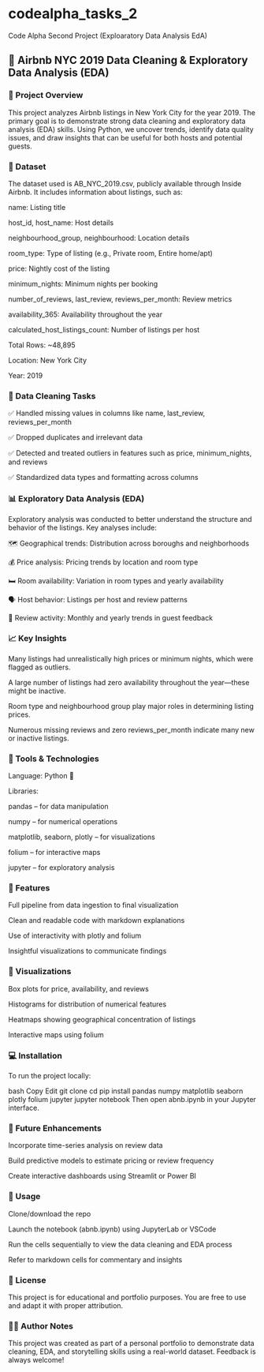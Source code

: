 # codealpha_tasks_2
Code Alpha Second Project (Exploaratory Data Analysis EdA)



## 🏡 Airbnb NYC 2019 Data Cleaning & Exploratory Data Analysis (EDA)
### 📌 Project Overview
  This project analyzes Airbnb listings in New York City for the year 2019. The primary goal is to demonstrate strong data cleaning and exploratory data analysis (EDA) skills. Using Python, we uncover trends, identify data quality issues, and draw insights that can 
  be useful for both hosts and potential guests.

### 📂 Dataset
The dataset used is AB_NYC_2019.csv, publicly available through Inside Airbnb. It includes information about listings, such as:

name: Listing title

host_id, host_name: Host details

neighbourhood_group, neighbourhood: Location details

room_type: Type of listing (e.g., Private room, Entire home/apt)

price: Nightly cost of the listing

minimum_nights: Minimum nights per booking

number_of_reviews, last_review, reviews_per_month: Review metrics

availability_365: Availability throughout the year

calculated_host_listings_count: Number of listings per host

Total Rows: ~48,895

Location: New York City

Year: 2019

### 🧼 Data Cleaning Tasks
✅ Handled missing values in columns like name, last_review, reviews_per_month

✅ Dropped duplicates and irrelevant data

✅ Detected and treated outliers in features such as price, minimum_nights, and reviews

✅ Standardized data types and formatting across columns

### 📊 Exploratory Data Analysis (EDA)
Exploratory analysis was conducted to better understand the structure and behavior of the listings. Key analyses include:

🗺️ Geographical trends: Distribution across boroughs and neighborhoods

💰 Price analysis: Pricing trends by location and room type

🛏️ Room availability: Variation in room types and yearly availability

🗣️ Host behavior: Listings per host and review patterns

📅 Review activity: Monthly and yearly trends in guest feedback

### 📈 Key Insights
Many listings had unrealistically high prices or minimum nights, which were flagged as outliers.

A large number of listings had zero availability throughout the year—these might be inactive.

Room type and neighbourhood group play major roles in determining listing prices.

Numerous missing reviews and zero reviews_per_month indicate many new or inactive listings.

### 📌 Tools & Technologies
Language: Python 🐍

Libraries:

pandas – for data manipulation

numpy – for numerical operations

matplotlib, seaborn, plotly – for visualizations

folium – for interactive maps

jupyter – for exploratory analysis

### 📁 Features
Full pipeline from data ingestion to final visualization

Clean and readable code with markdown explanations

Use of interactivity with plotly and folium

Insightful visualizations to communicate findings

### 📸 Visualizations
Box plots for price, availability, and reviews

Histograms for distribution of numerical features

Heatmaps showing geographical concentration of listings

Interactive maps using folium

### 💻 Installation
To run the project locally:

bash
Copy
Edit
git clone <repository-url>
cd <project-folder>
pip install pandas numpy matplotlib seaborn plotly folium jupyter
jupyter notebook
Then open abnb.ipynb in your Jupyter interface.

### 🚀 Future Enhancements
Incorporate time-series analysis on review data

Build predictive models to estimate pricing or review frequency

Create interactive dashboards using Streamlit or Power BI

### 📌 Usage
Clone/download the repo

Launch the notebook (abnb.ipynb) using JupyterLab or VSCode

Run the cells sequentially to view the data cleaning and EDA process

Refer to markdown cells for commentary and insights

### 📜 License
This project is for educational and portfolio purposes. You are free to use and adapt it with proper attribution.

### 👩‍💻 Author Notes
This project was created as part of a personal portfolio to demonstrate data cleaning, EDA, and storytelling skills using a real-world dataset. Feedback is always welcome!

